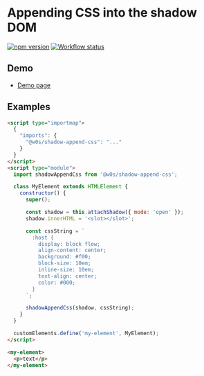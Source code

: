 # Appending CSS into the shadow DOM

[![npm version](https://badge.fury.io/js/%40w0s%2Fshadow-append-css.svg)](https://www.npmjs.com/package/@w0s/shadow-append-css)
[![Workflow status](https://github.com/SaekiTominaga/js-library-browser/actions/workflows/shadow-append-css.yml/badge.svg)](https://github.com/SaekiTominaga/js-library-browser/actions/workflows/shadow-append-css.yml)

## Demo

- [Demo page](https://saekitominaga.github.io/js-library-browser/packages/shadow-append-css/demo/)

## Examples

```HTML
<script type="importmap">
  {
    "imports": {
      "@w0s/shadow-append-css": "..."
    }
  }
</script>
<script type="module">
  import shadowAppendCss from '@w0s/shadow-append-css';

  class MyElement extends HTMLElement {
    constructor() {
      super();

      const shadow = this.attachShadow({ mode: 'open' });
      shadow.innerHTML = '<slot></slot>';

      const cssString = `
        :host {
          display: block flow;
          align-content: center;
          background: #f00;
          block-size: 10em;
          inline-size: 10em;
          text-align: center;
          color: #000;
        }
      `;

      shadowAppendCss(shadow, cssString);
    }
  }

  customElements.define('my-element', MyElement);
</script>

<my-element>
  <p>text</p>
</my-element>
```
